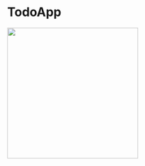 # TodoApp
<img align="left" width="300" height="300" src="https://github.com/Matekotw/scr/blob/main/todo%20lista.png">
